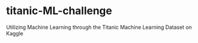 # titanic-ML-challenge
Utilizing Machine Learning through the Titanic Machine Learning Dataset on Kaggle
